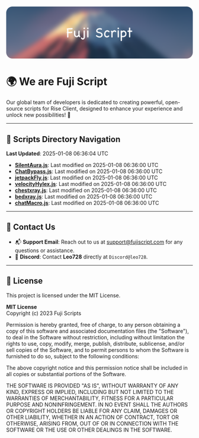![Banner](.github/b.webp)

# 🌍 **We are Fuji Script**

Our global team of developers is dedicated to creating powerful, open-source scripts for Rise Client, designed to enhance your experience and unlock new possibilities! 🌟

---
<!-- SCRIPTS_NAVIGATION_START -->
## 📂 **Scripts Directory Navigation**

**Last Updated**: 2025-01-08 06:36:04 UTC

- **[SilentAura.js](scripts/SilentAura.js)**: Last modified on 2025-01-08 06:36:00 UTC
- **[ChatBypass.js](scripts/ChatBypass.js)**: Last modified on 2025-01-08 06:36:00 UTC
- **[jetpackFly.js](scripts/jetpackFly.js)**: Last modified on 2025-01-08 06:36:00 UTC
- **[velocityHylex.js](scripts/velocityHylex.js)**: Last modified on 2025-01-08 06:36:00 UTC
- **[chestxray.js](scripts/chestxray.js)**: Last modified on 2025-01-08 06:36:00 UTC
- **[bedxray.js](scripts/bedxray.js)**: Last modified on 2025-01-08 06:36:00 UTC
- **[chatMacro.js](scripts/chatMacro.js)**: Last modified on 2025-01-08 06:36:00 UTC

<!-- SCRIPTS_NAVIGATION_END -->

---

## 💬 **Contact Us**  
- 📬 **Support Email**: Reach out to us at [support@fujiscript.com](mailto:support@fujiscript.com) for any questions or assistance.  
- 💬 **Discord**: Contact **Leo728** directly at `Discord@leo728`.

---

## 📜 **License**

This project is licensed under the MIT License.  

**MIT License**  
Copyright (c) 2023 Fuji Scripts  

Permission is hereby granted, free of charge, to any person obtaining a copy of this software and associated documentation files (the "Software"), to deal in the Software without restriction, including without limitation the rights to use, copy, modify, merge, publish, distribute, sublicense, and/or sell copies of the Software, and to permit persons to whom the Software is furnished to do so, subject to the following conditions:  

The above copyright notice and this permission notice shall be included in all copies or substantial portions of the Software.  

THE SOFTWARE IS PROVIDED "AS IS", WITHOUT WARRANTY OF ANY KIND, EXPRESS OR IMPLIED, INCLUDING BUT NOT LIMITED TO THE WARRANTIES OF MERCHANTABILITY, FITNESS FOR A PARTICULAR PURPOSE AND NONINFRINGEMENT. IN NO EVENT SHALL THE AUTHORS OR COPYRIGHT HOLDERS BE LIABLE FOR ANY CLAIM, DAMAGES OR OTHER LIABILITY, WHETHER IN AN ACTION OF CONTRACT, TORT OR OTHERWISE, ARISING FROM, OUT OF OR IN CONNECTION WITH THE SOFTWARE OR THE USE OR OTHER DEALINGS IN THE SOFTWARE.  
